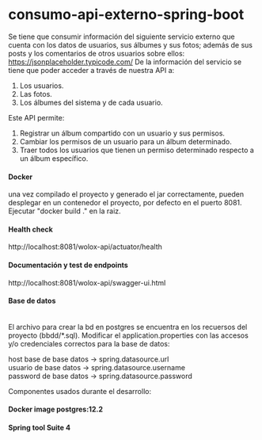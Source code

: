 # consumo-api-externo-spring-boot
Se tiene que consumir información del siguiente servicio externo que cuenta con los datos de usuarios, sus álbumes y sus fotos; además de sus posts y 
los comentarios de otros usuarios sobre ellos: https://jsonplaceholder.typicode.com/ De la información del servicio se tiene que poder acceder a través de nuestra API a:
1. Los usuarios.
2. Las fotos.
3. Los álbumes del sistema y de cada usuario.

Este API permite:
1. Registrar un álbum compartido con un usuario y sus permisos.
2. Cambiar los permisos de un usuario para un álbum determinado.
3. Traer todos los usuarios que tienen un permiso determinado respecto a un
álbum específico.

<h4>Docker</h4>
una vez compilado el proyecto y generado el jar correctamente, pueden desplegar en un contenedor el proyecto, por defecto en el puerto 8081. Ejecutar "docker build ." en la raiz.

<h4>Health check</h4>
http://localhost:8081/wolox-api/actuator/health

<h4>Documentación y test de endpoints</h4>
http://localhost:8081/wolox-api/swagger-ui.html

<h4>Base de datos</h4><br>
El archivo para crear la bd en postgres se encuentra en los recuersos del proyecto (bbdd/*.sql).
Modificar el application.properties con las accesos y/o credenciales correctos para la base de datos:

host base de base datos -> spring.datasource.url
<br>
usuario   de base datos -> spring.datasource.username
<br>
password  de base datos -> spring.datasource.password
<br>

Componentes usados durante el desarrollo:
<h4> Docker image postgres:12.2 </h4>
<h4> Spring tool Suite 4 </h4>

